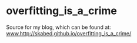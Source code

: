 # overfitting\_is\_a\_crime

Source for my blog, which can be found at: www.http://skabed.github.io/overfitting_is_a_crime/
